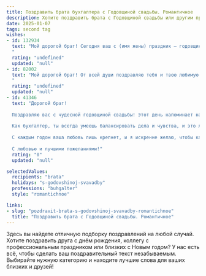 ```yaml
---
title: Поздравить брата бухгалтера с Годовщиной свадьбы. Романтичное
description: Хотите поздравить брата с Годовщиной свадьбы или другим праздником? Наш ИИ создаст незабываемое поздравление, а вы обязательно выделитесь среди других.  
date: 2025-01-07
tags: second tag
wishes:
- id: 132934
  text: "Мой дорогой брат! Сегодня ваш с (имя жены) праздник – годовщина свадьбы!  Пусть ваша жизнь, как безупречно выверенный бухгалтерский баланс, всегда остается в плюсе – полна любви, счастья, взаимопонимания и нежности. Желаю вам, чтобы каждый прожитый вместе день был наполнен романтикой и теплом, а ваша семейная книга вела только к новым счастливым страницам!  С любовью и поздравлениями!
  "
  rating: "undefined"
  updated: "null"
- id: 82002
  text: "Мой дорогой брат! От всей души поздравляю тебя и твою любимую с годовщиной свадьбы! Пусть ваша история любви продолжает писаться красивыми, яркими красками, а семейный бюджет, который ты так мастерски ведешь, всегда будет процветать!
  "
  rating: "undefined"
  updated: "null"
- id: 41346
  text: "Дорогой брат!
  
  Поздравляю вас с чудесной годовщиной свадьбы! Этот день напоминает нам о том, как две судьбы переплелись, и как каждый миг, проведенный вместе, наполняет вашу жизнь радостью и гармонией.
  
  Как бухгалтер, ты всегда умеешь балансировать дела и чувства, и это лишь подчеркивает, как важен ты для своей супруги. Пусть в вашей жизни будет много счастливых мгновений, как в идеальном финансовом отчете — без ошибок и с положительным результатом!
  
  С каждым годом ваша любовь лишь крепнет, и я искренне желаю, чтобы каждый новый день приносил вам еще больше счастья, понимания и вдохновения. Живите в любви и согласии, поддерживайте друг друга на каждом шаге.
  
  С любовью и лучшими пожеланиями!"
  rating: "0"
  updated: "null"

selectedValues:
  recipients: "brata"
  holidays: "s-godovshinoj-svavadby"
  professions: "buhgalter"
  style: "romantichnoe"

links:
- slug: "pozdravit-brata-s-godovshinoj-svavadby-romantichnoe"
  title: "Поздравить брата с Годовщиной свадьбы. Романтичное"
---
```


Здесь вы найдете отличную подборку поздравлений на любой случай. 
Хотите поздравить друга с днём рождения, коллегу с профессиональным праздником или близких с Новым годом? У нас есть всё, чтобы сделать ваш поздравительный текст незабываемым. Выбирайте нужную категорию и находите лучшие слова для ваших близких и друзей!
